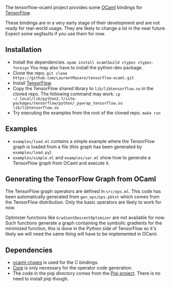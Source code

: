 The tensorflow-ocaml project provides some [OCaml](http://ocaml.org) bindings for [TensorFlow](http://tensorflow.org).

These bindings are in a very early stage of their development and are not ready for real-world usage. They are likely to change a lot in the near future. Expect some segfaults if you use them for now.

## Installation

* Install the dependencies.
`opam install ocamlbuild ctypes ctypes-foreign`
You may also have to install the python-dev package.
* Clone the repo.
`git clone https://github.com/LaurentMazare/tensorflow-ocaml.git`
* Install [TensorFlow](http://tensorflow.org).
* Copy the TensorFlow shared library to `lib/libtensorflow.so` in the cloned repo. The following command may work.
`cp ~/.local/lib/python2.7/site-packages/tensorflow/python/_pywrap_tensorflow.so lib/libtensorflow.so`
* Try executing the examples from the root of the cloned repo.
`make run`

## Examples

* `examples/load.ml` contains a simple example where the TensorFlow graph is loaded from a file (this graph has been generated by `examples/load.py`).
* `examples/simple.ml` and `examples/var.ml` show how to generate a TensorFlow graph from OCaml and execute it.

## Generating the TensorFlow Graph from OCaml

The TensorFlow graph operators are defined in `src/ops.ml`. This code has been automatically generated from `gen_ops/ops.pbtxt` which comes from the TensorFlow distribution.
Only the basic operators are likely to work for now.

Optimizer functions like `GradientDescentOptimizer` are not available for now. Such functions generate a graph containing the symbolic gradients for the minimized function, this is done in the Python side of TensorFlow so it's likely we will need the same thing will have to be implemented in OCaml.

## Dependencies

* [ocaml-ctypes](https://github.com/ocamllabs/ocaml-ctypes) is used for the C bindings.
* [Core](https://github.com/janestreet/core) is only necessary for the operator code generation.
* The code in the piqi directory comes from the [Piqi project](http://piqi.org). There is no need to install piqi though.
